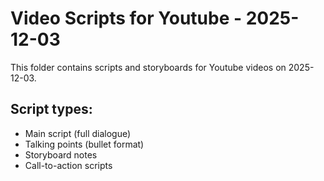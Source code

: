 # Video Scripts for Youtube - 2025-12-03

This folder contains scripts and storyboards for Youtube videos on 2025-12-03.

## Script types:
- Main script (full dialogue)
- Talking points (bullet format)
- Storyboard notes
- Call-to-action scripts
